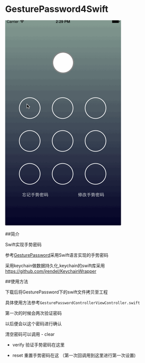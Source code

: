 GesturePassword4Swift
=====================
![demo](./demo.gif)

##简介

Swift实现手势密码

参考[GesturePassword](https://github.com/smilingxinyi/GesturePassword)采用Swift语言实现的手势密码

采用keychain做数据持久化,keychain的swift库采用 https://github.com/jrendel/KeychainWrapper


##使用方法

下载后将GesturePassword下的swift文件拷贝至工程

具体使用方法参考`GesturePasswordControllerViewController.swift`

第一次的时候会两次验证密码

以后便会以这个密码进行确认

清空密码可以调用 - clear

- verify 验证手势密码在这里

- reset 重置手势密码在这 （第一次回调用到这里进行第一次设置)

